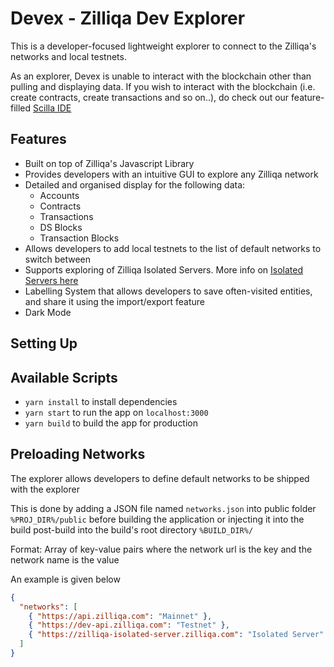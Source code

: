 # Devex - Zilliqa Dev Explorer

This is a developer-focused lightweight explorer to connect to the Zilliqa's
networks and local testnets.

As an explorer, Devex is unable to interact with the blockchain other than
pulling and displaying data. If you wish to interact with the blockchain (i.e.
create contracts, create transactions and so on..), do check out our
feature-filled [Scilla IDE](https://ide.zilliqa.com/#/)

## Features

- Built on top of Zilliqa's Javascript Library
- Provides developers with an intuitive GUI to explore any Zilliqa network
- Detailed and organised display for the following data:
  - Accounts
  - Contracts
  - Transactions
  - DS Blocks
  - Transaction Blocks
- Allows developers to add local testnets to the list of default networks to
  switch between
- Supports exploring of Zilliqa Isolated Servers. More info on
  [Isolated Servers here](https://github.com/Zilliqa/Zilliqa/blob/master/ISOLATED_SERVER_setup.md)
- Labelling System that allows developers to save often-visited entities, and
  share it using the import/export feature
- Dark Mode

## Setting Up

## Available Scripts

- `yarn install` to install dependencies
- `yarn start` to run the app on `localhost:3000`
- `yarn build` to build the app for production

## Preloading Networks

The explorer allows developers to define default networks to be shipped with the
explorer

This is done by adding a JSON file named `networks.json` into public folder
`%PROJ_DIR%/public` before building the application or injecting it into the
build post-build into the build's root directory `%BUILD_DIR%/`

Format: Array of key-value pairs where the network url is the key and the
network name is the value

An example is given below

```json
{
  "networks": [
    { "https://api.zilliqa.com": "Mainnet" },
    { "https://dev-api.zilliqa.com": "Testnet" },
    { "https://zilliqa-isolated-server.zilliqa.com": "Isolated Server" }
  ]
}
```
